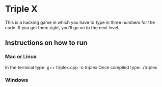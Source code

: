 # Triple X
This is a hacking game in which you have to type in three numbers for the code. If you
get them right, you'll go on to the next level.

## Instructions on how to run
### Mac or Linux
In the terminal type:
g++ triplex.cpp -o triplex
Once compiled type:
./triplex

### Windows

